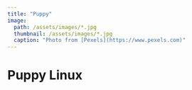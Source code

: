 ```yaml
---
title: "Puppy"
image: 
  path: /assets/images/*.jpg
  thumbnail: /assets/images/*.jpg
  caption: "Photo from [Pexels](https://www.pexels.com)"
---
```


# Puppy Linux
